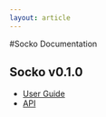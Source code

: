 ```yaml
---
layout: article
---
```

#Socko Documentation

## Socko v0.1.0

 - [User Guide](/docs/0.1.0/guides/user_guide.html)
 - [API](/docs/0.1.0/api/)
 

